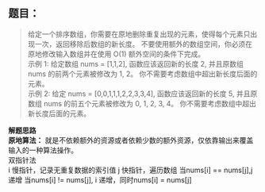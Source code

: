 ## 题目：
> 给定一个排序数组，你需要在原地删除重复出现的元素，使得每个元素只出现一次，返回移除后数组的新长度。
不要使用额外的数组空间，你必须在原地修改输入数组并在使用 O(1) 额外空间的条件下完成。  
示例 1:
给定数组 nums = [1,1,2], 
函数应该返回新的长度 2, 并且原数组 nums 的前两个元素被修改为 1, 2。 
你不需要考虑数组中超出新长度后面的元素。  
示例 2:
给定 nums = [0,0,1,1,1,2,2,3,3,4],
函数应该返回新的长度 5, 并且原数组 nums 的前五个元素被修改为 0, 1, 2, 3, 4。
你不需要考虑数组中超出新长度后面的元素。  

**解题思路**  
**原地算法：** 就是不依赖额外的资源或者依赖少数的额外资源，仅依靠输出来覆盖输入的一种算法操作。   
双指针法  
i 慢指针，记录无重复数据的索引值
j 快指针，遍历数组
当nums[i] == nums[j],j 递增 
当nums[i] != nums[j], i 递增，同时nums[i] =  nums[j]
